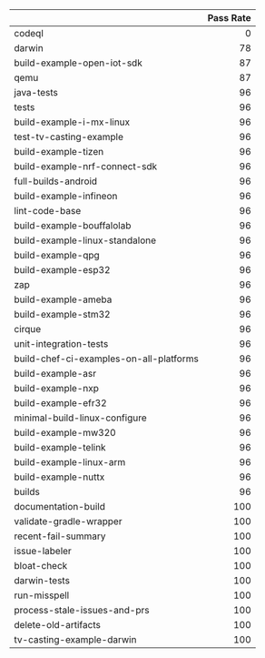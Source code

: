 |                                         |   Pass Rate |
|:----------------------------------------|------------:|
| codeql                                  |           0 |
| darwin                                  |          78 |
| build-example-open-iot-sdk              |          87 |
| qemu                                    |          87 |
| java-tests                              |          96 |
| tests                                   |          96 |
| build-example-i-mx-linux                |          96 |
| test-tv-casting-example                 |          96 |
| build-example-tizen                     |          96 |
| build-example-nrf-connect-sdk           |          96 |
| full-builds-android                     |          96 |
| build-example-infineon                  |          96 |
| lint-code-base                          |          96 |
| build-example-bouffalolab               |          96 |
| build-example-linux-standalone          |          96 |
| build-example-qpg                       |          96 |
| build-example-esp32                     |          96 |
| zap                                     |          96 |
| build-example-ameba                     |          96 |
| build-example-stm32                     |          96 |
| cirque                                  |          96 |
| unit-integration-tests                  |          96 |
| build-chef-ci-examples-on-all-platforms |          96 |
| build-example-asr                       |          96 |
| build-example-nxp                       |          96 |
| build-example-efr32                     |          96 |
| minimal-build-linux-configure           |          96 |
| build-example-mw320                     |          96 |
| build-example-telink                    |          96 |
| build-example-linux-arm                 |          96 |
| build-example-nuttx                     |          96 |
| builds                                  |          96 |
| documentation-build                     |         100 |
| validate-gradle-wrapper                 |         100 |
| recent-fail-summary                     |         100 |
| issue-labeler                           |         100 |
| bloat-check                             |         100 |
| darwin-tests                            |         100 |
| run-misspell                            |         100 |
| process-stale-issues-and-prs            |         100 |
| delete-old-artifacts                    |         100 |
| tv-casting-example-darwin               |         100 |